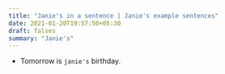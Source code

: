 ```yaml
---
title: "Janie's in a sentence | Janie's example sentences"
date: 2021-01-20T19:57:50+05:30
draft: falses
summary: "Janie's"
---
```

- Tomorrow is `janie's` birthday.
                 
